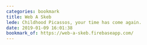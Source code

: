 ```yaml
---
categories: bookmark
title: Web A Skeb
lede: Childhood Picassos, your time has come again.
date: 2019-01-09 16:01:38
bookmark_of: https://web-a-skeb.firebaseapp.com/
---
```

